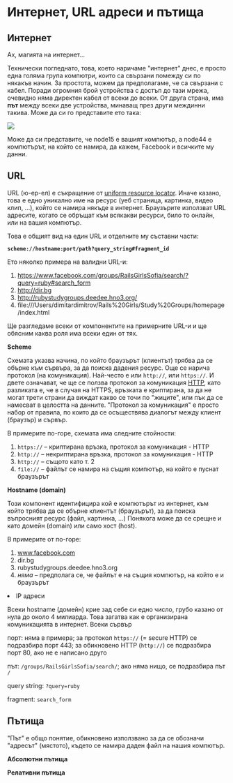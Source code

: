 # Интернет, URL адреси и пътища

## Интернет

Ах, магията на интернет...

Технически погледнато, това, което наричаме "интернет" днес, е просто една голяма група компютри, които са свързани помежду си по някакъв начин. За простота, можем да предполагаме, че са свързани с кабел. Поради огромния брой устройства с достъп до тази мрежа, очевидно няма директен кабел от всеки до всеки. От друга страна, има **път** между всеки две устройства, минаващ през други междинни такива. Може да си го представите ето така:

![](http://www.ecse.monash.edu.au/twiki/pub/InFocus/LargePacket-switchingNetworkTopologies/30h15r_pkswitch_net.png)

Може да си представите, че node15 е вашият компютър, а node44 е компютърът, на който се намира, да кажем, Facebook и всичките му данни.

## URL

URL (ю-ер-ел) е съкращение от [uniform resource locator](http://en.wikipedia.org/wiki/Uniform_resource_locator). Иначе казано, това е едно уникално име на ресурс (уеб страница, картинка, видео клип, ...), който се намира някъде в интернет. Браузърите използват URL адресите, когато се обръщат към всякакви ресурси, било то онлайн, или на вашия компютър.

Това е общият вид на един URL и отделните му съставни части:

**`scheme://hostname:port/path?query_string#fragment_id`**

Ето няколко примера на валидни URL-и:

1.  [](https://www.facebook.com/groups/RailsGirlsSofia/search/?query=ruby#search_form)https://www.facebook.com/groups/RailsGirlsSofia/search/?query=ruby#search_form
2.  [](http://dir.bg)http://dir.bg
3.  [](http://rubystudygroups.deedee.hno3.org/)http://rubystudygroups.deedee.hno3.org/
4.  [](file:///Users/dimitardimitrov/Rails%20Girls/Study%20Groups/homepage/index.html)file:///Users/dimitardimitrov/Rails%20Girls/Study%20Groups/homepage/index.html

Ще разгледаме всеки от компонентите на примерните URL-и и ще обясним каква роля има всеки един от тях.

**Scheme**

Схемата указва начина, по който браузърът (клиентът) трябва да се обърне към сървъра, за да поиска дадения ресурс. Още се нарича протокол (на комуникация). Най-често е или `http://`, или `https://`. И двете означават, че ще се ползва протокол за комуникация [HTTP](http://en.wikipedia.org/wiki/Hypertext_Transfer_Protocol), като разликата е, че в случая на HTTPS, връзката е криптирана, за да не могат трети страни да виждат какво се точи по "жиците", или пък да се намесват в целостта на данните. "Протокол за комуникация" е просто набор от правила, по които да се осъществява диалогът между клиент (браузър) и сървър.

В примерите по-горе, схемата има следните стойности:

1.  `https://` – криптирана връзка, протокол за комуникация - HTTP
2.  `http://` – некриптирана връзка, протокол за комуникация - HTTP
3.  `http://` – същото като т. 2
4.  `file://` – файлът се намира на същия компютър, на който е пуснат браузърът

**Hostname (domain)**

Този компонент идентифицира кой е компютърът из интернет, към който трябва да се обърне клиентът (браузърът), за да поиска въпросният ресурс (файл, картинка, ...) Понякога може да се срещне и като домейн (domain) или само хост (host).

В примерите от по-горе:

1.  www.facebook.com
2.  dir.bg
3.  rubystudygroups.deedee.hno3.org
4.  _няма –_ предполага се, че файлът е на същия компютър, на който е и браузърът

<undefined><li>IP адреси</li></undefined>

Всеки hostname (домейн) крие зад себе си едно число, грубо казано от нула до около 4 милиарда. Това загатва как е организирана комуникацията в интернет. Всеки сървър

порт: няма в примера; за протокол `https://` (= secure HTTP) се подразбира порт 443; за обикновено HTTP (`http://`) се подразбира порт 80, ако не е написано друго

път: `/groups/RailsGirlsSofia/search/`; ако няма нищо, се подразбира път `/`

query string: `?query=ruby`

fragment: `search_form`

## Пътища

"Път" е общо понятие, обикновено използвано за да се обозначи "адресът" (мястото), където се намира даден файл на нашия компютър.

**Абсолютни пътища**

**Релативни пътища**
